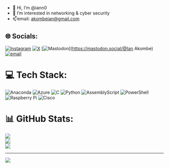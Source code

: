 - 👋 Hi, I’m @iann0<br/>
- 👀 I’m interested in networking & cyber security<br/>
- 📫email: akombeian@gmail.com

<!---
iann0/iann0 is a ✨ special ✨ repository because its `README.md` (this file) appears on your GitHub profile.
You can click the Preview link to take a look at your changes.
--->

## 🌐 Socials:
[![Instagram](https://img.shields.io/badge/Instagram-%23E4405F.svg?logo=Instagram&logoColor=white)](https://instagram.com/ian_akombe) [![X](https://img.shields.io/badge/X-black.svg?logo=X&logoColor=white)](https://x.com/Ian_2bleA) [![Mastodon](https://img.shields.io/badge/-MASTODON-%232B90D9?logo=mastodon&logoColor=white)](https://mastodon.social/@Ian Akombe) [![email](https://img.shields.io/badge/Email-D14836?logo=gmail&logoColor=white)](mailto:akombeian@gmail.com) 

# 💻 Tech Stack:
![Anaconda](https://img.shields.io/badge/Anaconda-%2344A833.svg?style=flat&logo=anaconda&logoColor=white) ![Azure](https://img.shields.io/badge/azure-%230072C6.svg?style=flat&logo=microsoftazure&logoColor=white) ![C](https://img.shields.io/badge/c-%2300599C.svg?style=flat&logo=c&logoColor=white) ![Python](https://img.shields.io/badge/python-3670A0?style=flat&logo=python&logoColor=ffdd54) ![AssemblyScript](https://img.shields.io/badge/assembly%20script-%23000000.svg?style=flat&logo=assemblyscript&logoColor=white) ![PowerShell](https://img.shields.io/badge/PowerShell-%235391FE.svg?style=flat&logo=powershell&logoColor=white) ![Raspberry Pi](https://img.shields.io/badge/-Raspberry_Pi-C51A4A?style=flat&logo=Raspberry-Pi) ![Cisco](https://img.shields.io/badge/cisco-%23049fd9.svg?style=flat&logo=cisco&logoColor=black)
# 📊 GitHub Stats:
![](https://github-readme-stats.vercel.app/api?username=iann0&theme=transparent&hide_border=true&include_all_commits=true&count_private=true)<br/>
![](https://nirzak-streak-stats.vercel.app/?user=iann0&theme=transparent&hide_border=true)<br/>
![](https://github-readme-stats.vercel.app/api/top-langs/?username=iann0&theme=transparent&hide_border=true&include_all_commits=true&count_private=true&layout=compact)

---
[![](https://visitcount.itsvg.in/api?id=iann0&icon=0&color=0)](https://visitcount.itsvg.in)

<!-- Proudly created with GPRM ( https://gprm.itsvg.in ) -->
